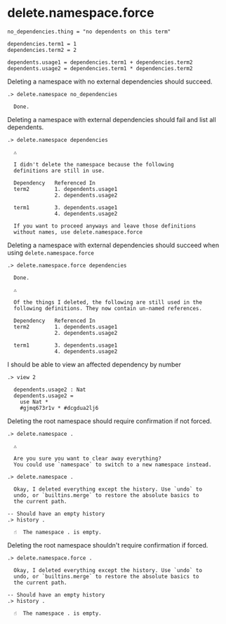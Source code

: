 # delete.namespace.force

```unison
no_dependencies.thing = "no dependents on this term"

dependencies.term1 = 1
dependencies.term2 = 2

dependents.usage1 = dependencies.term1 + dependencies.term2
dependents.usage2 = dependencies.term1 * dependencies.term2
```

Deleting a namespace with no external dependencies should succeed.

```ucm
.> delete.namespace no_dependencies

  Done.

```
Deleting a namespace with external dependencies should fail and list all dependents.

```ucm
.> delete.namespace dependencies

  ⚠️
  
  I didn't delete the namespace because the following
  definitions are still in use.
  
  Dependency   Referenced In
  term2        1. dependents.usage1
               2. dependents.usage2
               
  term1        3. dependents.usage1
               4. dependents.usage2
  
  If you want to proceed anyways and leave those definitions
  without names, use delete.namespace.force

```
Deleting a namespace with external dependencies should succeed when using `delete.namespace.force`

```ucm
.> delete.namespace.force dependencies

  Done.

  ⚠️
  
  Of the things I deleted, the following are still used in the
  following definitions. They now contain un-named references.
  
  Dependency   Referenced In
  term2        1. dependents.usage1
               2. dependents.usage2
               
  term1        3. dependents.usage1
               4. dependents.usage2

```
I should be able to view an affected dependency by number

```ucm
.> view 2

  dependents.usage2 : Nat
  dependents.usage2 =
    use Nat *
    #gjmq673r1v * #dcgdua2lj6

```
Deleting the root namespace should require confirmation if not forced.

```ucm
.> delete.namespace .

  ⚠️
  
  Are you sure you want to clear away everything?
  You could use `namespace` to switch to a new namespace instead.

.> delete.namespace .

  Okay, I deleted everything except the history. Use `undo` to
  undo, or `builtins.merge` to restore the absolute basics to
  the current path.

-- Should have an empty history
.> history .

  ☝️  The namespace . is empty.

```
Deleting the root namespace shouldn't require confirmation if forced.

```ucm
.> delete.namespace.force .

  Okay, I deleted everything except the history. Use `undo` to
  undo, or `builtins.merge` to restore the absolute basics to
  the current path.

-- Should have an empty history
.> history .

  ☝️  The namespace . is empty.

```
